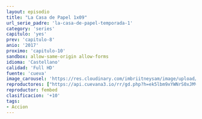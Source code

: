 ```yaml
---
layout: episodio
title: "La Casa de Papel 1x09"
url_serie_padre: 'la-casa-de-papel-temporada-1'
category: 'series'
capitulo: 'yes'
prev: 'capitulo-8'
anio: '2017'
proximo: 'capitulo-10'
sandbox: allow-same-origin allow-forms
idioma: 'Castellano'
calidad: 'Full HD'
fuente: 'cueva'
image_carousel: 'https://res.cloudinary.com/imbriitneysam/image/upload/v1546638640/casa-papel-1-poster-min.jpg'
reproductores: ["https://api.cuevana3.io/rr/gd.php?h=ek5lbm9xYWNrS0xJMVp5b21KREk0dFBLbjVkaHhkRGdrOG1jbnBpUnhhS1ZtSGVnbDZpVHByeWxkNTk0bWJlMW01VitoNDI4Mk9xOW1wZG9xTWU1bzkyU3FadVkyUT09"]
reproductor: fembed
clasificacion: '+10'
tags:
- Accion
---
```












